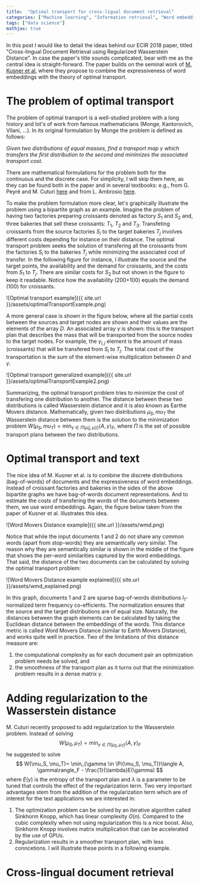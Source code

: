 ```yaml
---
title:  "Optimal transport for cross-ligual document retrieval"
categories: ["Machine learning", "Information retrieval", "Word embeddings"]
tags: ["data science"]
mathjax: true
---
```


In this post I would like to detail the ideas behind our ECIR 2018 paper, titled "Cross-lingual Document Retrieval using
Regularized Wasserstein Distance". In case the paper's title sounds complicated, bear with me as the central idea is straight-forward. The paper builds on the seminal work of [M. Kusner et al.](http://proceedings.mlr.press/v37/kusnerb15.pdf) where they propose to combine the expressiveness of word embeddings with the theory of optimal transport. 

<script type="text/x-mathjax-config">
  MathJax.Hub.Config({
    tex2jax: {
      inlineMath: [ ['$','$'], ["\\(","\\)"] ],
      displayMath: [ ['$$','$$'], ["\\[","\\]"] ],
      processEscapes: true
    }
  });
</script>


# The problem of optimal transport
The problem of optimal transport is a well-studied problem with a long history and lot's of work from famous mathematicians (Monge, Kantorovich, Vilani, ...).  In its original formulation by Monge the problem is defined as follows: 

*Given two distributions of equal masses, find a transport map $\gamma$  which transfers the first distribution to the second and minimizes the associated transport cost.* 

There are mathematical formulations for the problem both for the continuous and the discrete case. For simplicity, I will skip them here, as they can be found both in the paper and in several textbooks: e.g., from G. Peyré and M. Cuturi [here](https://optimaltransport.github.io/book/) and from L. Ambrosio [here](http://cvgmt.sns.it/media/doc/paper/1008/trasporto.pdf). 

To make the problem formulation more clear, let's graphically illustrate the problem using a bipartite graph as an example. Imagine the problem of having two factories preparing croissants denoted as factory $S_1$ and $S_2$ and, three bakeries that sell these croissants: $T_1$, $T_2$ and $T_3$. Transfeting croissants from the source factories $S_i$ to the target bakeries $T_j$ involves different costs depending for instance on their distance. The optimal transport problem seeks the solution of transfering all the croissants from the factories $S_i$ to the bakeries $T_j$ while minimizing the associated cost of transfer. In the following figure for instance, I illustrate the source and the target points, the availability  and the demand for croissants, and the costs from $S_1$ to $T_j$. There are similar costs for $S_2$ but not shown in the figure to keep it readable.  Notice how the availability (200+100) equals the demand (100) for croissants.

![Optimal transport example]({{ site.url }}/assets/optimalTransportExample.png)

A more general case is shown in the figure below, where all the partial costs between the sources and target nodes are shown and their values are the elements of the array $D$. An associated array $\gamma$ is shown: this is the transport plan that describes the mass that will be transported from the source nodes to the target nodes. For example, the $\gamma_{i,j}$ element is the amount of mass (croissants) that will be transfered from $S_i$ to $T_j$. The total cost of the transportation is the sum of the element-wise multiplication between $D$ and $\gamma$.

![Optimal transport generalized example]({{ site.url }}/assets/optimalTransportExample2.png)


Summarizing, the optimal transport problem tries to minimize the cost of transfering one distribution to another. The distance between these two distributions is called Wasserstein distance and it is also known as Earthe Movers distance. Mathematically, given two distributions $\mu_S, mu_T$ the Wasserstein distance between them is the solution to the minimization problem $W(\mu_S, mu_T)= \min_{\gamma \in \Pi(\hat{\mu}_S, \hat{\mu}_T)}\langle A, \gamma\rangle_F$, where $\Pi$ is the set of possible transport plans between the two distributions.

# Optimal transport and text
The nice idea of M. Kusner et al. is to combine the discrete distributions (bag-of-words) of documents and the expressiveness of word embeddings. Instead of croissant factories and bakeries in the sides of the above bipartite graphs we have bag-of-words document representations. And to estimate the costs of transfering the words of the documents between them, we use word embeddings. Again, the figure below taken from the paper of Kusner et al. illustrates this idea.  

![Word Movers Distance example]({{ site.url }}/assets/wmd.png)

Notice that while the input documents 1 and 2 do not share any common words (apart from stop-words) they are semantically very similar. The reason why they are semantically similar is shown in the middle of the figure that shows the per-word similarities captured by the word embeddings. That said, the distance of the two documents can be calculated by solving the optimal transport problem: 

![Word Movers Distance example explained]({{ site.url }}/assets/wmd_explained.png)
 
In this graph, documents 1 and 2 are sparse bag-of-words distributions $l_1$-normalized term frequency co-efficients. The normalization ensures that the source and the target distributions are of equal size. Naturally, the distances between the graph elements can be calculated by taking the Euclidean distance between the embeddings of the words. This distance metric is called Word Movers Distance (similar to Earth Movers Distance), and works quite well in practice. Two of the limitations of this distance measure are:
1. the computational complexity as for each document pair an optimization problem needs be solved, and 
2. the smoothness of the transport plan as it turns out that the minimization problem results in a dense matrix $\gamma$.

# Adding regularization to the Wasserstein distance
M. Cuturi recently proposed to add regularization to the Wasserstein problem. Instead of solving 
$$ W(\mu_S,\mu_T) = \min_{\gamma \in \Pi(\mu_S, \mu_T)}\langle A, \gamma\rangle_F $$ 
he suggested to solve 
$$ W(\mu_S, \mu_T)= \min_{\gamma \in \Pi(\mu_S, \mu_T)}\langle A, \gamma\rangle_F - \frac{1}{\lambda}E(\gamma) $$
where $E(\gamma)$ is the entropy of the transport plan and $\lambda$ is a parameter to be tuned that controls the effect of the regularization term. 
Two very important advantages stem from the addition of the regularization term which are of interest for the text applications we are interested in: 
1. The optimization problem can be solved by an iterative algorithm called Sinkhorm Knopp, which has linear complexity $O(n)$. Compared to the cubic complexity when not using regularization this is a nice boost. Also, Sinkhorm Knopp involves matrix multiplication that can be accelerated by the use of GPUs.
2. Regularization results in a smoother transport plan, with less conncetions.
I will illustrate these points in a following example. 


# Cross-lingual document retrieval 




